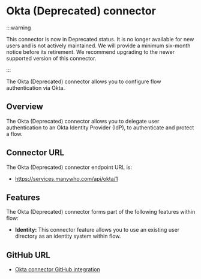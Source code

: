 #  Okta (Deprecated) connector

<head>
  <meta name="guidename" content="Flow"/>
  <meta name="context" content="GUID-7986ed4e-da4a-4d15-b204-a842836ff9ff"/>
</head>

:::warning

This connector is now in Deprecated status. It is no longer available for new users and is not actively maintained. We will provide a minimum six-month notice before its retirement. We recommend upgrading to the newer supported version of this connector.

:::

The Okta (Deprecated) connector allows you to configure flow authentication via Okta.

## Overview 

The Okta (Deprecated) connector allows you to delegate user authentication to an Okta Identity Provider (IdP), to authenticate and protect a flow.

## Connector URL

The Okta (Deprecated) connector endpoint URL is:

-   https://services.manywho.com/api/okta/1


## Features 

The Okta (Deprecated) connector forms part of the following features within flow:

-   **Identity:** This connector feature allows you to use an existing user directory as an identity system within flow.


## GitHub URL 

-   [Okta connector GitHub integration](https://github.com/manywho/service-okta)